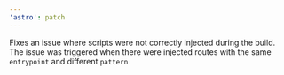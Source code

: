 ```yaml
---
'astro': patch
---
```


Fixes an issue where scripts were not correctly injected during the build. The issue was triggered when there were injected routes with the same `entrypoint` and different `pattern`
